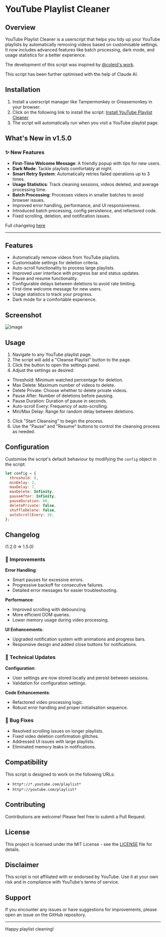 # YouTube Playlist Cleaner

## Overview

YouTube Playlist Cleaner is a userscript that helps you tidy up your YouTube playlists by automatically removing videos based on customisable settings. It now includes advanced features like batch processing, dark mode, and usage statistics for a better experience.

The development of this script was inspired by [@colejd's work](https://gist.github.com/astamicu/eb351ce10451f1a51b71a1287d36880f?permalink_comment_id=4489588#gistcomment-4489588).

This script has been further optimised with the help of Claude AI.

## Installation

1. Install a userscript manager like Tampermonkey or Greasemonkey in your browser.
2. Click on the following link to install the script: [Install YouTube Playlist Cleaner](https://github.com/John-nata/YT-Playlist-Cleaner/raw/main/YT-playlist-cleaner.js)
3. The script will automatically run when you visit a YouTube playlist page.

## What's New in v1.5.0 

### ✨ New Features
- **First-Time Welcome Message**: A friendly popup with tips for new users.
- **Dark Mode**: Tackle playlists comfortably at night.
- **Smart Retry System**: Automatically retries failed operations up to 3 times.
- **Usage Statistics**: Track cleaning sessions, videos deleted, and average processing time.
- **Batch Processing**: Processes videos in smaller batches to avoid browser issues.
- Improved error handling, performance, and UI responsiveness.
- Introduced batch processing, config persistence, and refactored code.
- Fixed scrolling, deletion, and notification issues.

Full changelog [here](#changelog) 

---

## Features

- Automatically remove videos from YouTube playlists.
- Customisable settings for deletion criteria.
- Auto-scroll functionality to process large playlists.
- Improved user interface with progress bar and status updates.
- Pause and resume functionality.
- Configurable delays between deletions to avoid rate limiting.
- First-time welcome message for new users.
- Usage statistics to track your progress.
- Dark mode for a comfortable experience.

## Screenshot

![image](https://github.com/user-attachments/assets/48dd8e03-d608-4a87-9dd6-3f67e3c77e15)

## Usage

1. Navigate to any YouTube playlist page.
2. The script will add a "Cleanse Playlist" button to the page.
3. Click the button to open the settings panel.
4. Adjust the settings as desired:
 - Threshold: Minimum watched percentage for deletion.
 - Max Delete: Maximum number of videos to delete.
 - Delete Private: Choose whether to delete private videos.
 - Pause After: Number of deletions before pausing.
 - Pause Duration: Duration of pause in seconds.
 - Auto-scroll Every: Frequency of auto-scrolling.
 - Min/Max Delay: Range for random delay between deletions.
5. Click "Start Cleansing" to begin the process.
6. Use the "Pause" and "Resume" buttons to control the cleansing process as needed.

## Configuration

Customise the script's default behaviour by modifying the `config` object in the script:

```javascript
let config = {
  threshold: 0,
  minDelay: 2,
  maxDelay: 7,
  maxDelete: Infinity,
  pauseAfter: Infinity,
  pauseDuration: 60,
  deletePrivate: false,
  shuffleDelete: false,
  autoScrollEvery: 10,
};
```
## Changelog 
(1.2.0 => 1.5.0)

### 🔧 Improvements

**Error Handling**:
 - Smart pauses for excessive errors.
 - Progressive backoff for consecutive failures.
 - Detailed error messages for easier troubleshooting.

**Performance**:
 - Improved scrolling with debouncing.
 - More efficient DOM queries.
 - Lower memory usage during video processing.

**UI Enhancements**:
 - Upgraded notification system with animations and progress bars.
 - Responsive design and added close buttons for notifications.

### 💾 Technical Updates

**Configuration**:
 - User settings are now stored locally and persist between sessions.
 - Validation for configuration settings.

**Code Enhancements**:
 - Refactored video processing logic.
 - Robust error handling and proper initialisation sequence.

### 🐛 Bug Fixes
- Resolved scrolling issues on longer playlists.
- Fixed video deletion confirmation glitches.
- Addressed UI issues with large playlists.
- Eliminated memory leaks in notifications.


## Compatibility

This script is designed to work on the following URLs:

-   `http*://*.youtube.com/playlist*`
-   `http*://youtube.com/playlist*`

## Contributing

Contributions are welcome! Please feel free to submit a Pull Request.

## License

This project is licensed under the MIT License - see the [LICENSE](LICENSE) file for details.

## Disclaimer

This script is not affiliated with or endorsed by YouTube. Use it at your own risk and in compliance with YouTube's terms of service.

## Support

If you encounter any issues or have suggestions for improvements, please open an issue on the GitHub repository.

----------

Happy playlist cleaning!
